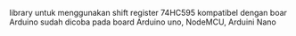 library untuk menggunakan shift register 74HC595 kompatibel dengan boar Arduino
sudah dicoba pada board Arduino uno, NodeMCU, Arduini Nano
